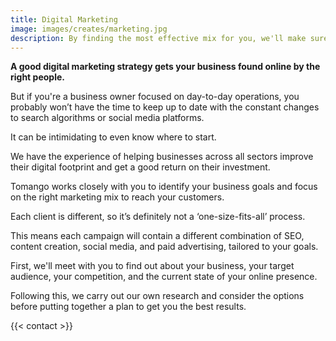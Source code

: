 ```yaml
---
title: Digital Marketing
image: images/creates/marketing.jpg
description: By finding the most effective mix for you, we'll make sure you send out the right message, in the right place, at the right time.
---
```


**A good digital marketing strategy gets your business found online by the right people.**

But if you're a business owner focused on day-to-day operations, you probably won’t have the time to keep up to date with the constant changes to search algorithms or social media platforms.

It can be intimidating to even know where to start.

We have the experience of helping businesses across all sectors improve their digital footprint and get a good return on their investment.

Tomango works closely with you to identify your business goals and focus on the right marketing mix to reach your customers.

Each client is different, so it’s definitely not a ‘one-size-fits-all’ process.

This means each campaign will contain a different combination of SEO, content creation, social media, and paid advertising, tailored to your goals. 

First, we'll meet with you to find out about your business, your target audience, your competition, and the current state of your online presence.

Following this, we carry out our own research and consider the options before putting together a plan to get you the best results.

{{< contact >}}
